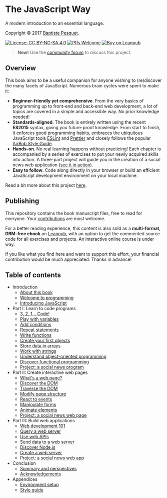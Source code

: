 # The JavaScript Way

A modern introduction to an essential language.

Copyright © 2017 [Baptiste Pesquet](http://bpesquet.com).

[![License: CC BY-NC-SA 4.0](https://img.shields.io/badge/License-CC%20BY--NC--SA%204.0-blue.svg)](LICENSE)
[![PRs Welcome](https://img.shields.io/badge/PRs-welcome-brightgreen.svg)](CONTRIBUTING.md)
[![Buy on Leanpub](https://img.shields.io/badge/Buy-Leanpub-yellow.svg)](https://leanpub.com/thejsway)

> **New!** Use the [community forum](http://forum.thejsway.com) to discuss this project.

## Overview

This book aims to be a useful companion for anyone wishing to (re)discover the many facets of JavaScript. Numerous brain cycles were spent to make it:

* **Beginner-friendly yet comprehensive**. From the very basics of programming up to front-end and back-end web development, a lot of topics are covered in a simple and accessible way. No prior knowledge needed!
* **Standards-aligned**. The book is entirely written using the recent **ES2015** syntax, giving you future-proof knowledge. From start to finish, it enforces good programming habits, embraces the ubiquitous JavaScript tools [ESLint](http://eslint.org) and [Prettier](https://github.com/prettier/prettier) and closely follows the popular [AirBnb Style Guide](https://github.com/airbnb/javascript).
* **Hands-on**. No real learning happens without practicing! Each chapter is accompanied by a series of exercises to put your newly acquired skills into action. A three-part project will guide you in the creation of a social news web application ([see it in action](https://thejsway-publink.herokuapp.com)).
* **Easy to follow**. Code along directly in your browser or build an efficient JavaScript development environment on your local machine.

Read a bit more about this project [here](https://medium.com/@bpesquet/walk-this-javascript-way-e9c45ab5b696#.fmmywlb2e).

## Publishing

This repository contains the book manuscript files, free to read for everyone. Your [contributions](CONTRIBUTING.md) are most welcome.

For a better reading experience, this content is also sold as a **multi-format, DRM-free ebook** on [Leanpub](https://leanpub.com/thejsway), with an option to get the commented source code for all exercises and projects. An interactive online course is under way.

If you like what you find here and want to support this effort, your financial contribution would be much appreciated. Thanks in advance!

## Table of contents

* Introduction
  * [About this book](manuscript/intro01.md)
  * [Welcome to programming](manuscript/intro02.md)
  * [Introducing JavaScript](manuscript/intro03.md)
* Part I: Learn to code programs
  * [3, 2, 1... Code!](manuscript/chapter01.md)
  * [Play with variables](manuscript/chapter02.md)
  * [Add conditions](manuscript/chapter03.md)
  * [Repeat statements](manuscript/chapter04.md)
  * [Write functions](manuscript/chapter05.md)
  * [Create your first objects](manuscript/chapter06.md)
  * [Store data in arrays](manuscript/chapter07.md)
  * [Work with strings](manuscript/chapter08.md)
  * [Understand object-oriented programming](manuscript/chapter09.md)
  * [Discover functional programming](manuscript/chapter10.md)
  * [Project: a social news program](manuscript/chapter11.md)
* Part II: Create interactive web pages
  * [What's a web page?](manuscript/chapter12.md)
  * [Discover the DOM](manuscript/chapter13.md)
  * [Traverse the DOM](manuscript/chapter14.md)
  * [Modify page structure](manuscript/chapter15.md)
  * [React to events](manuscript/chapter16.md)
  * [Manipulate forms](manuscript/chapter17.md)
  * [Animate elements](manuscript/chapter18.md)
  * [Project: a social news web page](manuscript/chapter19.md)
* Part III: Build web applications
  * [Web development 101](manuscript/chapter20.md)
  * [Query a web server](manuscript/chapter21.md)
  * [Use web APIs](manuscript/chapter22.md)
  * [Send data to a web server](manuscript/chapter23.md)
  * [Discover Node.js](manuscript/chapter24.md)
  * [Create a web server](manuscript/chapter25.md)
  * [Project: a social news web app](manuscript/chapter26.md)
* Conclusion
  * [Summary and perspectives](manuscript/concl01.md)
  * [Acknowledgements](manuscript/concl02.md)
* Appendices
  * [Environment setup](manuscript/appendix01.md)
  * [Style guide](manuscript/appendix02.md)
